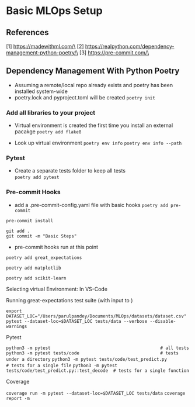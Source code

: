# Basic MLOps Setup

## References
[1] https://madewithml.com/\
[2] https://realpython.com/dependency-management-python-poetry/\
[3] https://pre-commit.com/\


## Dependency Management With Python Poetry
- Assuming a remote/local repo already exists and poetry has been installed system-wide
- poetry.lock and pyproject.toml will be created
    `poetry init`


### Add all libraries to your project
- Virtual environment is created the first time you install an external pacakge
    `poetry add flake8`


- Look up virtual environment
`poetry env info`
`poetry env info --path`


### Pytest
- Create a separate tests folder to keep all tests\
`poetry add pytest`

### Pre-commit Hooks
- add a .pre-commit-config.yaml file with basic hooks
`poetry add pre-commit`


`pre-commit install`

`git add .` \
`git commit -m "Basic Steps"`
- pre-commit hooks run at this point


`poetry add great_expectations`

`poetry add matplotlib`

`poetry add scikit-learn`



Selecting virtual Environment:
In VS-Code

Running great-expectations test suite (with input to )

`export DATASET_LOC="/Users/parulpandey/Documents/MLOps/datasets/dataset.csv"`
`pytest --dataset-loc=$DATASET_LOC tests/data --verbose --disable-warnings`


Pytest

`python3 -m pytest                                          # all tests`
`python3 -m pytest tests/code                               # tests under a directory`
`python3 -m pytest tests/code/test_predict.py               # tests for a single file`
`python3 -m pytest tests/code/test_predict.py::test_decode  # tests for a single function`

Coverage

`coverage run -m pytest --dataset-loc=$DATASET_LOC tests/data`
`coverage report -m`
